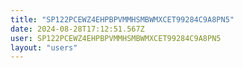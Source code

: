 ```yaml
---
title: "SP122PCEWZ4EHPBPVMMHSMBWMXCET99284C9A8PN5"
date: 2024-08-28T17:12:51.567Z
user: SP122PCEWZ4EHPBPVMMHSMBWMXCET99284C9A8PN5
layout: "users"
---
```

    